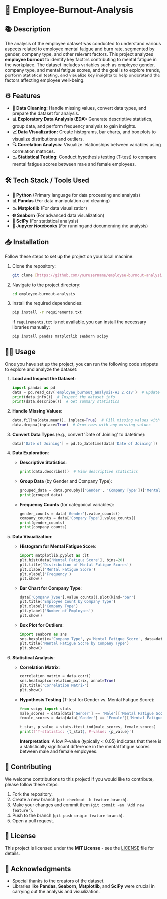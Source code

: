 # 🧠 Employee-Burnout-Analysis

## 📚 Description
The analysis of the employee dataset was conducted to understand various aspects related to employee mental fatigue and burn rate, segmented by gender, company type, and other relevant factors. This project analyzes **employee burnout** to identify key factors contributing to mental fatigue in the workplace. The dataset includes variables such as employee gender, company type, and mental fatigue scores, and the goal is to explore trends, perform statistical testing, and visualize key insights to help understand the factors affecting employee well-being.

## ⚙️ Features
- **🔧 Data Cleaning:** Handle missing values, convert data types, and prepare the dataset for analysis.
- **📊 Exploratory Data Analysis (EDA):** Generate descriptive statistics, group data, and perform frequency analysis to gain insights.
- **📈 Data Visualization:** Create histograms, bar charts, and box plots to visualize distributions and outliers.
- **🔍 Correlation Analysis:** Visualize relationships between variables using correlation matrices.
- **📉 Statistical Testing:** Conduct hypothesis testing (T-test) to compare mental fatigue scores between male and female employees.

## 🛠️ Tech Stack / Tools Used
- **🐍 Python** (Primary language for data processing and analysis)
- **📊 Pandas** (For data manipulation and cleaning)
- **📉 Matplotlib** (For data visualization)
- **🌐 Seaborn** (For advanced data visualization)
- **🔬 SciPy** (For statistical analysis)
- **📝 Jupyter Notebooks** (For running and documenting the analysis)

## 📥 Installation
Follow these steps to set up the project on your local machine:

1. Clone the repository:
    ```bash
    git clone [https://github.com/yourusername/employee-burnout-analysis.git](https://github.com/priyankaa-roy/Employee-Burnout-Analysis)
    ```
2. Navigate to the project directory:
    ```bash
    cd employee-burnout-analysis
    ```
3. Install the required dependencies:
    ```bash
    pip install -r requirements.txt
    ```
    If `requirements.txt` is not available, you can install the necessary libraries manually:
    ```bash
    pip install pandas matplotlib seaborn scipy
    ```

## 🏃‍♀️ Usage
Once you have set up the project, you can run the following code snippets to explore and analyze the dataset:

1. **Load and Inspect the Dataset**:
    ```python
    import pandas as pd
    data = pd.read_csv('employee_burnout_analysis-AI 2.csv')  # Update the path if necessary
    print(data.info())  # Inspect the dataset info
    print(data.describe())  # Get summary statistics
    ```

2. **Handle Missing Values**:
    ```python
    data.fillna(data.mean(), inplace=True)  # Fill missing values with the mean for numerical columns
    data.dropna(inplace=True)  # Drop rows with any missing values
    ```

3. **Convert Data Types** (e.g., convert 'Date of Joining' to datetime):
    ```python
    data['Date of Joining'] = pd.to_datetime(data['Date of Joining'])
    ```

4. **Data Exploration**:
    - **Descriptive Statistics**:
      ```python
      print(data.describe())  # View descriptive statistics
      ```

    - **Group Data** (by Gender and Company Type):
      ```python
      grouped_data = data.groupby(['Gender', 'Company Type'])['Mental Fatigue Score'].mean()
      print(grouped_data)
      ```

    - **Frequency Counts** (for categorical variables):
      ```python
      gender_counts = data['Gender'].value_counts()
      company_counts = data['Company Type'].value_counts()
      print(gender_counts)
      print(company_counts)
      ```

5. **Data Visualization**:
    - **Histogram for Mental Fatigue Score**:
      ```python
      import matplotlib.pyplot as plt
      plt.hist(data['Mental Fatigue Score'], bins=20)
      plt.title('Distribution of Mental Fatigue Scores')
      plt.xlabel('Mental Fatigue Score')
      plt.ylabel('Frequency')
      plt.show()
      ```

    - **Bar Chart for Company Type**:
      ```python
      data['Company Type'].value_counts().plot(kind='bar')
      plt.title('Employee Count by Company Type')
      plt.xlabel('Company Type')
      plt.ylabel('Number of Employees')
      plt.show()
      ```

    - **Box Plot for Outliers**:
      ```python
      import seaborn as sns
      sns.boxplot(x='Company Type', y='Mental Fatigue Score', data=data)
      plt.title('Mental Fatigue Score by Company Type')
      plt.show()
      ```

6. **Statistical Analysis**:
    - **Correlation Matrix**:
      ```python
      correlation_matrix = data.corr()
      sns.heatmap(correlation_matrix, annot=True)
      plt.title('Correlation Matrix')
      plt.show()
      ```

    - **Hypothesis Testing** (T-test for Gender vs. Mental Fatigue Score):
      ```python
      from scipy import stats
      male_scores = data[data['Gender'] == 'Male']['Mental Fatigue Score']
      female_scores = data[data['Gender'] == 'Female']['Mental Fatigue Score']

      t_stat, p_value = stats.ttest_ind(male_scores, female_scores)
      print(f'T-statistic: {t_stat}, P-value: {p_value}')
      ```

      **Interpretation**: A low P-value (typically < 0.05) indicates that there is a statistically significant difference in the mental fatigue scores between male and female employees.

## 🤝 Contributing
We welcome contributions to this project! If you would like to contribute, please follow these steps:

1. Fork the repository.
2. Create a new branch (`git checkout -b feature-branch`).
3. Make your changes and commit them (`git commit -am 'Add new feature'`).
4. Push to the branch (`git push origin feature-branch`).
5. Open a pull request.

## 📝 License
This project is licensed under the **MIT License** - see the [LICENSE](LICENSE) file for details.

## 🙏 Acknowledgments
- Special thanks to the creators of the dataset.
- Libraries like **Pandas**, **Seaborn**, **Matplotlib**, and **SciPy** were crucial in carrying out the analysis and visualization.
